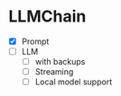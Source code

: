 # LLMChain

- [X] Prompt
- [ ] LLM 
  - [ ] with backups
  - [ ] Streaming
  - [ ] Local model support
